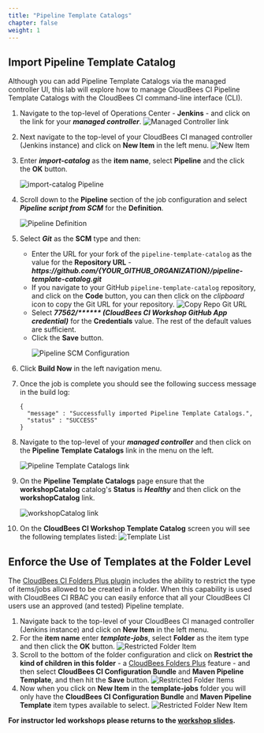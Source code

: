 ```yaml
---
title: "Pipeline Template Catalogs"
chapter: false
weight: 1
---
```


## Import Pipeline Template Catalog
Although you can add Pipeline Template Catalogs via the managed controller UI, this lab will explore how to manage CloudBees CI Pipeline Template Catalogs with the CloudBees CI command-line interface (CLI). 

1. Navigate to the top-level of Operations Center - **Jenkins** - and click on the link for your ***managed controller***. ![Managed Controller link](managed-controller-link.png?width=60pc)
2. Next navigate to the top-level of your CloudBees CI managed controller (Jenkins instance) and click on **New Item** in the left menu. ![New Item](create-new-item.png?width=60pc)
3. Enter ***import-catalog*** as the **item name**, select **Pipeline** and the click the **OK** button.<p>![import-catalog Pipeline](create-pipeline-item.png?width=60pc)
4. Scroll down to the **Pipeline** section of the job configuration and select ***Pipeline script from SCM*** for the **Definition**. <p>![Pipeline Definition](pipeline-definition.png?width=60pc)
5. Select ***Git*** as the **SCM** type and then:
   - Enter the URL for your fork of the `pipeline-template-catalog` as the value for the **Repository URL** - ***https:\//github.com/{YOUR_GITHUB_ORGANIZATION}/pipeline-template-catalog.git***
   - If you navigate to your GitHub `pipeline-template-catalog` repository, and click on the **Code** button, you can then click on the *clipboard* icon to copy the Git URL for your repository. ![Copy Repo Git URL](copy-repo-url.png?width=40pc)
   - Select ***77562/\*\*\*\*\*\* (CloudBees CI Workshop GitHub App credential)*** for the **Credentials** value. The rest of the default values are sufficient.
   - Click the **Save** button. <p>![Pipeline SCM Configuration](pipeline-scm-config.png?width=60pc)
6. Click **Build Now** in the left navigation menu.
7. Once the job is complete you should see the following success message in the build log:
   
   ```
   {
     "message" : "Successfully imported Pipeline Template Catalogs.",
     "status" : "SUCCESS"
   }
   ```

8. Navigate to the top-level of your ***managed controller*** and then click on the **Pipeline Template Catalogs** link in the menu on the left. <p>![Pipeline Template Catalogs link](catalog-link.png?width=60pc)
9. On the **Pipeline Template Catalogs** page ensure that the **workshopCatalog** catalog's **Status** is ***Healthy*** and then click on the **workshopCatalog** link. <p>![workshopCatalog link](workshopcatalog-link.png?width=50pc)
10. On the **CloudBees CI Workshop Template Catalog** screen you will see the following templates listed: ![Template List](workshop-template-list.png?width=50pc)

## Enforce the Use of Templates at the Folder Level
The [CloudBees CI Folders Plus plugin](https://docs.cloudbees.com/docs/cloudbees-ci/latest/cloud-secure-guide/folders-plus) includes the ability to restrict the type of items/jobs allowed to be created in a folder. When this capability is used with CloudBees CI RBAC you can easily enforce that all your CloudBees CI users use an approved (and tested) Pipeline template.

1. Navigate back to the top-level of your CloudBees CI managed controller (Jenkins instance) and click on **New Item** in the left menu.
2. For the **item name** enter ***template-jobs***, select **Folder** as the item type and then click the **OK** button. ![Restricted Folder Item](new-folder-click.png?width=50pc)
3. Scroll to the bottom of the folder configuration and click on **Restrict the kind of children in this folder** - a [CloudBees Folders Plus](https://docs.cloudbees.com/docs/cloudbees-core/latest/cloud-secure-guide/folders-plus) feature - and then select **CloudBees CI Configuration Bundle** and **Maven Pipeline Template**, and then hit the **Save** button. ![Restricted Folder Items](restricted-items-check.png?width=60pc)
4. Now when you click on **New Item** in the **template-jobs** folder you will only have the **CloudBees CI Configuration Bundle** and **Maven Pipeline Template** item types available to select. ![Restricted Folder New Item](restricted-folder-new-item.png?width=60pc)
   
**For instructor led workshops please returns to the [workshop slides](https://cloudbees-days.github.io/core-rollout-flow-workshop/cloudbees-ci/#21).**
